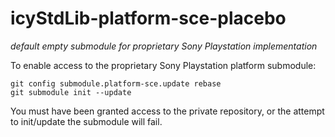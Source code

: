 # icyStdLib-platform-sce-placebo
_default empty submodule for proprietary Sony Playstation implementation_

To enable access to the proprietary Sony Playstation platform submodule:

```
git config submodule.platform-sce.update rebase
git submodule init --update
```

You must have been granted access to the private repository, or the attempt to init/update the submodule will fail.
